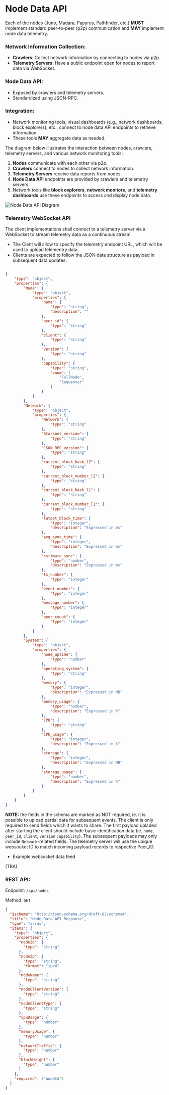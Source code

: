 # Node Data API

Each of the nodes (Juno, Madara, Papyrus, Pathfinder, etc.) **MUST** implement standard peer-to-peer (p2p) communication and **MAY** implement node data telemetry.

### **Network Information Collection:**

- **Crawlers**: Collect network information by connecting to nodes via p2p.
- **Telemetry Servers**: Have a public endpoint open for nodes to report data via WebSocket.

### **Node Data API**:

- Exposed by crawlers and telemetry servers.
- Standardized using JSON-RPC.

### **Integration**:

- Network monitoring tools, visual dashboards (e.g., network dashboards, block explorers), etc., connect to node data API endpoints to retrieve information.
- These tools **MAY** aggregate data as needed.

The diagram below illustrates the interaction between nodes, crawlers, telemetry servers, and various network monitoring tools:

1. **Nodes** communicate with each other via p2p.
2. **Crawlers** connect to nodes to collect network information.
3. **Telemetry Servers** receive data reports from nodes.
4. **Node Data API** endpoints are provided by crawlers and telemetry servers.
5. Network tools like **block explorers**, **network monitors**, and **telemetry dashboards** use these endpoints to access and display node data.

![Node Data API Diagram](images/node-data-api-diagram.png)

### Telemetry WebSocket API

The client implementations shall connect to a telemetry server via a WebSocket to stream telemetry data as a continuous stream. 

- The Clent will allow to specify the telemetry endpoint URL, which will be used to upload telementry data. 
- Clients are expected to follow the JSON data structure as payload in subsequent data updates:

```json

{
    "type": "object",
    "properties": {
        "Node": {
            "type": "object",
            "properties": {
                "name": {
                    "type": "string",
                    "description": ""
                },
                "peer_id": {
                    "type": "string"
                },
                "client": {
                    "type": "string"
                },
                "version": {
                    "type": "string"
                },
                "capability": {
                    "type": "string",
                    "enum": [
                        "FullNode",
                        "Sequencer"
                    ]
                }
            }
        },
        "Network": {
            "type": "object",
            "properties": {
                "Network": {
                    "type": "string"
                },
                "Starknet_version": {
                    "type": "string"
                },
                "JSON_RPC_version": {
                    "type": "string"
                },
                "current_block_hash_l2": {
                    "type": "string"
                },
                "current_block_number_l2": {
                    "type": "string"
                },
                "current_block_hash_l1": {
                    "type": "string"
                },
                "current_block_number_l1": {
                    "type": "string"
                },
                "latest_block_time": {
                    "type": "integer",
                    "description": "Expressed in ms"
                },
                "avg_sync_time": {
                    "type": "integer",
                    "description": "Expressed in ms"
                },
                "estimate_sync": {
                    "type": "number",
                    "description": "Expressed in ms"
                },
                "tx_number": {
                    "type": "integer"
                },
                "event_number": {
                    "type": "integer"
                },
                "message_number": {
                    "type": "integer"
                },
                "peer_count": {
                    "type": "integer"
                }
            }
        },
        "System": {
            "type": "object",
            "properties": {
                "node_uptime": {
                    "type": "number"
                },
                "operating_system": {
                    "type": "string"
                },
                "memory": {
                    "type": "integer",
                    "description": "Expressed in MB"
                },
                "memory_usage": {
                    "type": "number",
                    "description": "Expressed in %"
                },
                "CPU": {
                    "type": "string"
                },
                "CPU_usage": {
                    "type": "integer",
                    "description": "Expressed in %"
                },
                "storage": {
                    "type": "integer",
                    "description": "Expressed in MB"
                },
                "storage_usage": {
                    "type": "number",
                    "description": "Expressed in %"
                }
            }
        }
    }
}


```

**NOTE:** the fields in the schema are marked as NOT required, ie. it is possible to upload partial data for subsequent events. 
The client is only required to send fields which it wants to share. The first payload upladed after starting the client should include basic identification data (ie. `name`, `peer_id`, `client`, `version` `capability`). The subsequent payloads may only include `Network`-related fields. The telemetry server will use the unique websocket ID to match incoming payload records to respective Peer_ID.


- Example websocket data feed

(TBA)



### REST API:

Endpoint: `/api/nodes`

Method: `GET`

```json
{
  "$schema": "http://json-schema.org/draft-07/schema#",
  "title": "Node Data API Response",
  "type": "array",
  "items": {
    "type": "object",
    "properties": {
      "nodeId": {
        "type": "string"
      },
      "nodeIp": {
        "type": "string",
        "format": "ipv4"
      },
      "nodeName": {
        "type": "string"
      },
      "nodeClientVersion": {
        "type": "string"
      },
      "nodeClientType": {
        "type": "string"
      },
      "cpuUsage": {
        "type": "number"
      },
      "memoryUsage": {
        "type": "number"
      },
      "networkTraffic": {
        "type": "number"
      },
      "blockHeight": {
        "type": "number"
      }
    },
    "required": ["nodeId"]
  }
}
```
